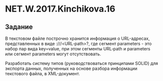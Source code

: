 # NET.W.2017.Kinchikova.16

## Задание

В текстовом файле построчно хранится информация о URL-адресах, представленных в виде <scheme>://<host>/<URL‐path>?<parameters>, где сегмент parameters - это набор пар вида key=value, при этом сегменты URL‐path и parameters  или сегмент parameters могут отсутствовать. 

Разработать систему типов (руководствоваться принципами SOLID) для экспорта данных, полученных на основе разбора информации текстового файла, в XML-документ.
